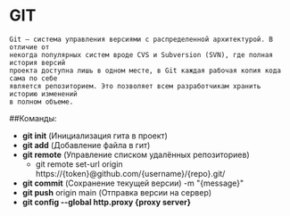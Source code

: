 # GIT
    Git — система управления версиями с распределенной архитектурой. В отличие от
    некогда популярных систем вроде CVS и Subversion (SVN), где полная история версий
    проекта доступна лишь в одном месте, в Git каждая рабочая копия кода сама по себе
    является репозиторием. Это позволяет всем разработчикам хранить историю изменений
    в полном объеме.

##Команды:
* **git init** (Инициализация гита в проект)
* **git add** (Добавление файла в гит)
* **git remote** (Управление списком удалённых репозиториев)
  * git remote set-url origin https://{token}@github.com/{username}/{repo}.git/
* **git commit** (Сохранение текущей версии) -m "{message}"
* **git push** origin main (Отправка версии на сервер)
* **git config --global http.proxy {proxy server}**
